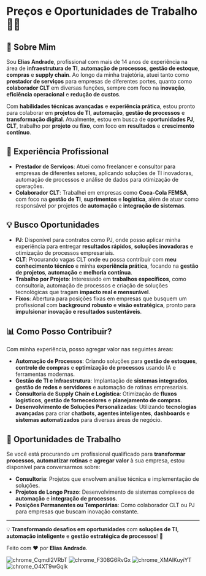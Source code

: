 # Preços e Oportunidades de Trabalho 💼💡

## 🚀 **Sobre Mim**
Sou **Elias Andrade**, profissional com mais de 14 anos de experiência na área de **infraestrutura de TI**, **automação de processos**, **gestão de estoque**, **compras** e **supply chain**. Ao longo da minha trajetória, atuei tanto como **prestador de serviços** para empresas de diferentes portes, quanto como **colaborador CLT** em diversas funções, sempre com foco na **inovação**, **eficiência operacional** e **redução de custos**.

Com **habilidades técnicas avançadas** e **experiência prática**, estou pronto para colaborar em **projetos de TI**, **automação**, **gestão de processos** e **transformação digital**. Atualmente, estou em busca de **oportunidades PJ**, **CLT**, trabalho por **projeto** ou **fixo**, com foco em **resultados** e **crescimento contínuo**.

## 💼 **Experiência Profissional**
- **Prestador de Serviços**: Atuei como freelancer e consultor para empresas de diferentes setores, aplicando soluções de TI inovadoras, automação de processos e análise de dados para otimização de operações.
- **Colaborador CLT**: Trabalhei em empresas como **Coca-Cola FEMSA**, com foco na **gestão de TI**, **suprimentos** e **logística**, além de atuar como responsável por projetos de **automação** e **integração de sistemas**.

## 💡 **Busco Oportunidades**
- **PJ**: Disponível para contratos como PJ, onde posso aplicar minha experiência para entregar **resultados rápidos**, **soluções inovadoras** e otimização de processos empresariais.
- **CLT**: Procurando vagas CLT onde eu possa contribuir com **meu conhecimento técnico** e minha **experiência prática**, focando na **gestão de projetos**, **automação** e **melhoria contínua**.
- **Trabalho por Projeto**: Interessado em **trabalhos específicos**, como consultoria, automação de processos e criação de soluções tecnológicas que tragam **impacto real e mensurável**.
- **Fixos**: Abertura para posições fixas em empresas que busquem um profissional com **background robusto** e **visão estratégica**, pronto para **impulsionar inovação e resultados sustentáveis**.

## 📊 **Como Posso Contribuir?**
Com minha experiência, posso agregar valor nas seguintes áreas:
- **Automação de Processos**: Criando soluções para **gestão de estoques**, **controle de compras** e **optimização de processos** usando IA e ferramentas modernas.
- **Gestão de TI e Infraestrutura**: Implantação de **sistemas integrados**, **gestão de redes e servidores** e automação de rotinas empresariais.
- **Consultoria de Supply Chain e Logística**: Otimização de **fluxos logísticos**, **gestão de fornecedores** e **planejamento de compras**.
- **Desenvolvimento de Soluções Personalizadas**: Utilizando **tecnologias avançadas** para criar **chatbots**, **agentes inteligentes**, **dashboards** e **sistemas automatizados** para diversas áreas de negócio.

## 📅 **Oportunidades de Trabalho**
Se você está procurando um profissional qualificado para **transformar processos**, **automatizar rotinas** e **agregar valor** à sua empresa, estou disponível para conversarmos sobre:
- **Consultoria**: Projetos que envolvem análise técnica e implementação de soluções.
- **Projetos de Longo Prazo**: Desenvolvimento de sistemas complexos de **automação** e **integração de processos**.
- **Posições Permanentes ou Temporárias**: Como colaborador CLT ou PJ para empresas que buscam inovação constante.

---

💡 **Transformando desafios em oportunidades** com **soluções de TI**, **automação inteligente** e **gestão estratégica de processos**! 🚀

Feito com ❤️ por **Elias Andrade**.

![chrome_Cqmdl2VRbT](https://github.com/user-attachments/assets/9ec89bab-ae4a-4536-b2a4-39faa381af15)
![chrome_F308G6RvGx](https://github.com/user-attachments/assets/1836889d-e8ce-42ce-ab24-9fd6afb7bd42)
![chrome_XMAlKuyiYT](https://github.com/user-attachments/assets/ea694a72-a34b-4fac-aeef-3906728fab8c)
![chrome_O4XT9wGqlk](https://github.com/user-attachments/assets/af3a2cd9-a4c6-4eb8-87c2-3161fa6980f5)

